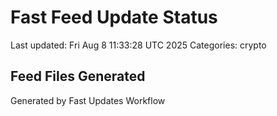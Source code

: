 # Fast Feed Update Status
Last updated: Fri Aug  8 11:33:28 UTC 2025
Categories: crypto

## Feed Files Generated

Generated by Fast Updates Workflow
